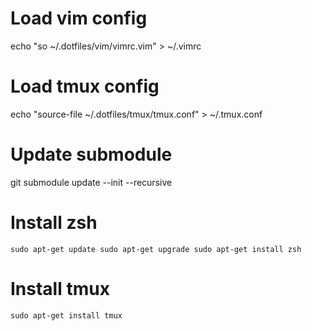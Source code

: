# Load vim config

echo "so ~/.dotfiles/vim/vimrc.vim" > ~/.vimrc


# Load tmux config

echo "source-file ~/.dotfiles/tmux/tmux.conf" > ~/.tmux.conf

# Update submodule
git submodule update --init --recursive


# Install zsh
`sudo apt-get update
sudo apt-get upgrade
sudo apt-get install zsh` 

# Install tmux
`sudo apt-get install tmux`

